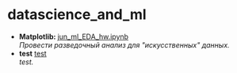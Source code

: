 # datascience_and_ml
<ul>
<li><b>Matplotlib: </b> <a href="https://github.com/svetlogor/homework_DS_and_ML/blob/master/jun_ml_EDA_hw.ipynb">jun_ml_EDA_hw.ipynb</a><br>
<i>Провести разведочный анализ для "искусственных" данных.</i>
</li>
 
<li><b>test</b> <a href="">test</a><br>
<i>test.</i>
</li>

</ul>

